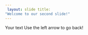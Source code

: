 ```yaml
---
 layout: slide title: 
"Welcome to our second slide!" 
--- 
```

Your text Use the left arrow to go back!
